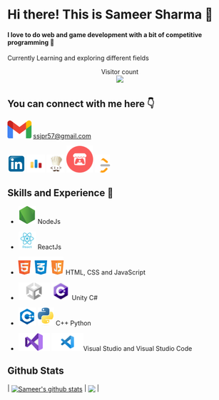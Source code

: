 # Hi there! This is Sameer Sharma 👋
#### I love to do web and game development with a bit of competitive programming 🙂
Currently Learning and exploring different fields
<p align="center"> 
  Visitor count<br>
  <img src="https://profile-counter.glitch.me/SameerSharma-57/count.svg" />
</p>
 

## You can connect with me here 👇

  [<img src='images\Gmail.png' alt='Gmail' height='40'>](mailto::ssjpr57@gmail.com) [ssjpr57@gmail.com](mailto::ssjpr57@gmail.com)
  
  [<img src='images\linkedin.png' alt='linkedin' height='40'>](https://www.linkedin.com/in/sameer-sharma-673121230/)  [<img src='images\codeforces.png' alt='codeforces' height='40'>](https://codeforces.com/profile/Sameer_sharma)  [<img src='images\codechef.png' alt='codechef' height='40'>](https://www.codechef.com/users/sameer_sharma)  [<img src='images\itch.io.png' alt='itch-dot-io' height='60'>](https://itch.io/profile/sameer-sharma)  [<img src='images\LeetCode_logo_white_no_text.svg.png' alt='leetcode' height='40'>](https://leetcode.com/user3673P/)  


## Skills and Experience 🚀 
- [<img src='images\Nodejs.png' alt='NodeJs' height='40'>](https://nodejs.org/en/about) NodeJs
- [<img src='images\reactjs.png' alt='ReactJs' height='40'>](https://react.dev/) ReactJs
- [<img src='images\html_css_js.png' alt='HTML CSS JS' height='40'>](https://react.dev/) HTML, CSS and JavaScript


- [<img src='images\unity.png' alt='Unity' height='40'>](https://unity.com/) [<img src='images\c_sharp.png' alt='C#' height='40'>](https://learn.microsoft.com/en-us/dotnet/csharp/)         Unity C#


- [<img src='images\cpp.png' alt='C++' height='40'>](https://isocpp.org/) [<img src='images\python.png' alt='Python' height='40'>](https://www.python.org/about/)  C++ Python
-  [<img src='images\vs.png' alt='VS' height='40'>](https://visualstudio.microsoft.com/) [<img src='images\vscode.png' alt='VS code' height='40'>](https://code.visualstudio.com/)Visual Studio and Visual Studio Code 




<!-- [<img src='images\csharp.png' alt='C Sharp' height='40'>](https://learn.microsoft.com/en-us/dotnet/csharp/) -->








## Github Stats 
  | <a href="https://github.com/SameerSharma-57/github-readme-stats"><img align="center" src="https://github-readme-stats.vercel.app/api?username=SameerSharma-57&show_icons=true&include_all_commits=true&theme=buefy&hide_border=true" alt="Sameer's github stats" /></a> | <a href="https://github.com/SameerSharma-57/github-readme-stats"><img align="center" src="https://github-readme-stats.vercel.app/api/top-langs/?username=SameerSharma-57&layout=compact&theme=buefy&hide_border=true" /></a> |


